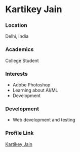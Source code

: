# Kartikey Jain

### Location

Delhi, India

### Academics

College Student

### Interests

- Adobe Photoshop
- Learning about AI/ML
- Development

### Development

- Web development and testing

### Profile Link

[Kartikey Jain](https://github.com/kjain05)
